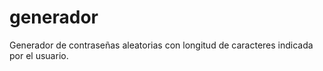 # generador
Generador de contraseñas aleatorias con longitud de caracteres indicada por el usuario.
